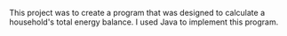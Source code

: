 This project was to create a program that was designed to calculate a household's total energy balance. 
I used Java to implement this program. 
